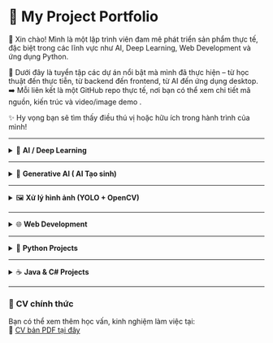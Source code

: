 # 💼 **My Project Portfolio**


👋 Xin chào! Mình là một lập trình viên đam mê phát triển sản phẩm thực tế, đặc biệt trong các lĩnh vực như AI, Deep Learning, Web Development và ứng dụng Python.

📌 Dưới đây là tuyển tập các dự án nổi bật mà mình đã thực hiện – từ học thuật đến thực tiễn, từ backend đến frontend, từ AI đến ứng dụng desktop.  
➡️ Mỗi liên kết là một GitHub repo thực tế, nơi bạn có thể xem chi tiết mã nguồn, kiến trúc và video/image demo .

✨ Hy vọng bạn sẽ tìm thấy điều thú vị hoặc hữu ích trong hành trình của mình!


---

<details>
  <summary>🤖 <strong>AI / Deep Learning</strong></summary>

- 🔬 [Dự đoán giá xe bằng ANN](https://github.com/HitDrama/Car-Price-Prediction-ANN)  
  _Dự đoán giá ô tô với mạng neural network nhiều tầng, dữ liệu thực từ bonbanh.com._

- 🍎 [Phát hiện bệnh trên cây táo (MobileNetV2)](https://github.com/HitDrama/Apple-Disease-MobileNetV2-)  
  _Phân loại bệnh cây bằng transfer learning trên mô hình nhẹ phù hợp cho mobile._


- 🔍 [Tìm kiếm ảnh tương tự với ResNet50](https://github.com/HitDrama/AI-Image-Classifier-with-ResNet50)  
  _Trích đặc trưng ảnh và tìm ảnh gần giống trong bộ dữ liệu lớn._

- 🔤 [Dự án dịch thật với finetune model mBART-Large-50 ](https://github.com/HitDrama/EN-VI-Translation-mBART-Large-50-Opus100)  
  _Dự án được tinh chỉnh dựa trên model mBART-Large-50 của Facebook ._

</details>

---

<details>
  <summary>🤖 <strong>Generative AI ( AI Tạo sinh)</strong></summary>


- 🧠 [Sinh ảnh thời trang trắng đen bằng GAN](https://github.com/HitDrama/DCgan-Fashionmnist-Generator)  
  _GAN tự sinh ảnh thời trang từ ảnh trắng đen ._

- 🧠 [Sinh ảnh màu bằng DCGAN](https://github.com/HitDrama/DCGAN-with-CIFAR-10-Generating-Colorful-Images-from-Noise)  
  _GAN tự sinh ảnh màu với dataset CIFAR10 ._

</details>

---

<details>
  <summary>🖼️ <strong>Xử lý hình ảnh (YOLO + OpenCV)</strong></summary>

- 🚘 [Nhận diện biển số xe (OpenCV)](https://github.com/HitDrama/License-Plate-Recognition-with-OpenCV)  
  _Phát hiện vùng biển số xe và xử lý ảnh để nhận dạng ký tự._

- 📦 [Đếm xe ra/vào bằng YOLO](https://github.com/HitDrama/YoloVision-CarTrack)  
  _Kết hợp YOLO và line-crossing logic để đếm lượng xe trong video theo thời gian thực._

</details>

---

<details>
  <summary>🌐 <strong>Web Development</strong></summary>

- 📚 [Dashboard quản lý học viên (Node.js + Express)](https://github.com/ten-ban/link-du-an)  
  _Hệ thống quản lý học viên với phân quyền, RESTful API._

- 🛒 [Website bán hàng (React + Firebase)](https://github.com/ten-ban/link-du-an)  
  _Frontend hiện đại kết nối Realtime Database và Auth của Firebase._

- 💬 [Blog Markdown cá nhân](https://github.com/ten-ban/link-du-an)  
  _Tự động tạo blog từ file `.md`, hỗ trợ highlight code và responsive layout._

</details>

---

<details>
  <summary>🐍 <strong>Python Projects</strong></summary>

- 🧮 [Web bán hàng MVC với Django](https://github.com/HitDrama/Project-Django-Firstly)  
  _Trang bán hàng có giỏ hàng, thanh toán đơn giản, phân quyền._

- 🔍 [Web bán hàng MVC với Flask](https://github.com/HitDrama/Web-flask-mycode)  
  _Trang bán hàng có giỏ hàng, thanh toán đơn giản, phân quyền._

</details>

---

<details>
  <summary>☕ <strong>Java & C# Projects</strong></summary>

- 🎤 [App quản lý quán Karaoke (Java Swing)](https://github.com/HitDrama/App_KaraokeChill)  
  _Quản lý phòng hát, hóa đơn, nhân viên với giao diện desktop._

- 🌱 [Web kiểm tra khảo sát bảo vệ môi trường EcoAware](https://github.com/HitDrama/ECOAWARE)  
  _Một trang web khảo sát sinh viên về vấn để bảo vệ môi trường viết bằng ASP.Net._

</details>

---

### 📄 **CV chính thức**  
Bạn có thể xem thêm học vấn, kinh nghiệm làm việc tại:  
📎 [CV bản PDF tại đây](https://link-den-cv.pdf)
